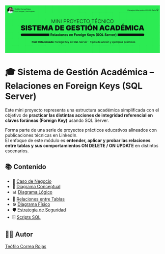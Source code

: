 ![Portada del Proyecto](docs/img/title_gestion_academica.png)

# 🎓 Sistema de Gestión Académica – Relaciones en Foreign Keys (SQL Server)

Este mini proyecto representa una estructura académica simplificada con el objetivo de **practicar las distintas acciones de integridad referencial en claves foráneas (Foreign Key)** usando SQL Server.

Forma parte de una serie de proyectos prácticos educativos alineados con publicaciones técnicas en LinkedIn.  
El enfoque de este módulo es **entender, aplicar y probar las relaciones entre tablas y sus comportamientos ON DELETE / ON UPDATE** en distintos escenarios.

## 📚 Contenido

- 🎯 [Caso de Negocio](docs/caso_negocio.md)
- 📂 [Diagrama Conceptual](docs/diagrama_conceptual.md)
- 📊 [Diagrama Lógico](docs/diagrama_logico.md)
- 🔗 [Relaciones entre Tablas](docs/relaciones_tablas.md)
- ⚙️ [Diagrama Físico](docs/diagrama_fisico.md)
- 🛡️ [Estrategia de Seguridad](docs/estrategia_seguridad_masking.md)
- 🗄️ [Scripts SQL](/scripts_sqlserver)

## 👨‍💻 Autor
[Teófilo Correa Rojas](https://www.linkedin.com/in/te%C3%B3filo-correa-rojas/)
